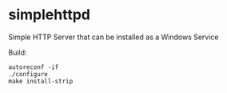 # simplehttpd
Simple HTTP Server that can be installed as a Windows Service

Build:

    autoreconf -if
    ./configure
    make install-strip
